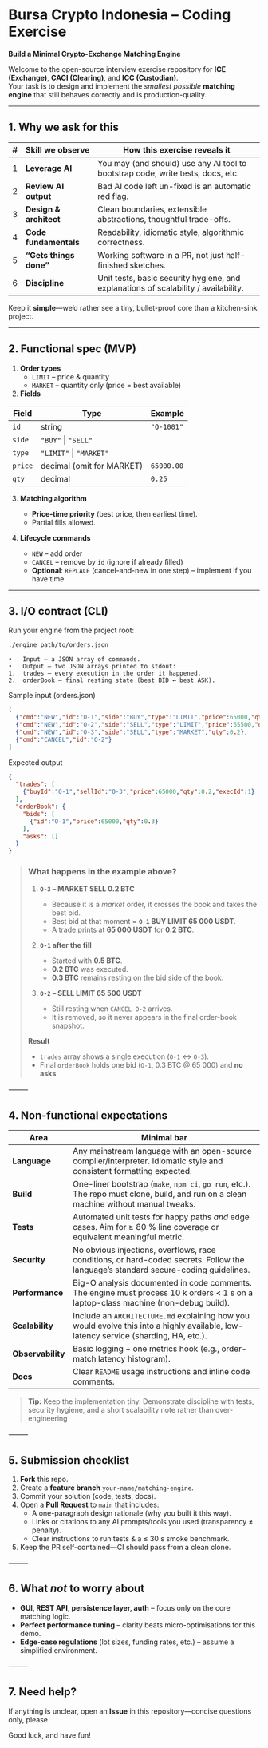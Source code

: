 # Bursa Crypto Indonesia – Coding Exercise  
**Build a Minimal Crypto-Exchange Matching Engine**

Welcome to the open-source interview exercise repository for **ICE (Exchange)**, **CACI (Clearing)**, and **ICC (Custodian)**.  
Your task is to design and implement the *smallest possible* **matching engine** that still behaves correctly and is production-quality.

---

## 1. Why we ask for this
| # | Skill we observe | How this exercise reveals it |
|---|------------------|------------------------------|
| 1 | **Leverage AI** | You may (and should) use any AI tool to bootstrap code, write tests, docs, etc. |
| 2 | **Review AI output** | Bad AI code left un-fixed is an automatic red flag. |
| 3 | **Design & architect** | Clean boundaries, extensible abstractions, thoughtful trade-offs. |
| 4 | **Code fundamentals** | Readability, idiomatic style, algorithmic correctness. |
| 5 | **“Gets things done”** | Working software in a PR, not just half-finished sketches. |
| 6 | **Discipline** | Unit tests, basic security hygiene, and explanations of scalability / availability. |

Keep it **simple**—we’d rather see a tiny, bullet-proof core than a kitchen-sink project.

---

## 2. Functional spec (MVP)

1. **Order types**  
   * `LIMIT` – price & quantity  
   * `MARKET` – quantity only (price = best available)  
2. **Fields**

| Field | Type | Example |
|-------|------|---------|
| `id`  | string | `"O-1001"` |
| `side`| `"BUY"` &#124; `"SELL"` | |
| `type`| `"LIMIT"` &#124; `"MARKET"` | |
| `price` | decimal (omit for MARKET) | `65000.00` |
| `qty`   | decimal | `0.25` |

3. **Matching algorithm**  
   * **Price-time priority** (best price, then earliest time).  
   * Partial fills allowed.  

4. **Lifecycle commands**  
   * `NEW` – add order  
   * `CANCEL` – remove by `id` (ignore if already filled)  
   * **Optional**: `REPLACE` (cancel-and-new in one step) – implement if you have time.  

---

## 3. I/O contract (CLI)

Run your engine from the project root:

```bash
./engine path/to/orders.json
```

	•	Input – a JSON array of commands.
	•	Output – two JSON arrays printed to stdout:
	1.	trades – every execution in the order it happened.
	2.	orderBook – final resting state (best BID ↔ best ASK).

Sample input (orders.json)

```json
[
  {"cmd":"NEW","id":"O-1","side":"BUY","type":"LIMIT","price":65000,"qty":0.5},
  {"cmd":"NEW","id":"O-2","side":"SELL","type":"LIMIT","price":65500,"qty":0.3},
  {"cmd":"NEW","id":"O-3","side":"SELL","type":"MARKET","qty":0.2},
  {"cmd":"CANCEL","id":"O-2"}
]
```

Expected output

```json
{
  "trades": [
    {"buyId":"O-1","sellId":"O-3","price":65000,"qty":0.2,"execId":1}
  ],
  "orderBook": {
    "bids": [
      {"id":"O-1","price":65000,"qty":0.3}
    ],
    "asks": []
  }
}
```

<!-- 📖 Sample execution walk-through -->

> ### What happens in the example above?
>
> 1. **`O-3` – MARKET SELL 0.2 BTC**  
>    * Because it is a *market* order, it crosses the book and takes the best bid.  
>    * Best bid at that moment = **`O-1` BUY LIMIT 65 000 USDT**.  
>    * A trade prints at **65 000 USDT** for **0.2 BTC**.
>
> 2. **`O-1` after the fill**  
>    * Started with **0.5 BTC**.  
>    * **0.2 BTC** was executed.  
>    * **0.3 BTC** remains resting on the bid side of the book.
>
> 3. **`O-2` – SELL LIMIT 65 500 USDT**  
>    * Still resting when `CANCEL O-2` arrives.  
>    * It is removed, so it never appears in the final order-book snapshot.
>
> **Result**  
> * `trades` array shows a single execution (`O-1` ↔ `O-3`).  
> * Final `orderBook` holds one bid (`O-1`, 0.3 BTC @ 65 000) and **no asks**.

⸻

## 4. Non-functional expectations

| Area            | Minimal bar                                                                                                                         |
|-----------------|-------------------------------------------------------------------------------------------------------------------------------------|
| **Language**    | Any mainstream language with an open-source compiler/interpreter. Idiomatic style and consistent formatting expected.               |
| **Build**       | One-liner bootstrap (`make`, `npm ci`, `go run`, etc.). The repo must clone, build, and run on a clean machine without manual tweaks.|
| **Tests**       | Automated unit tests for happy paths *and* edge cases. Aim for ≥ 80 % line coverage or equivalent meaningful metric.                |
| **Security**    | No obvious injections, overflows, race conditions, or hard-coded secrets. Follow the language’s standard secure-coding guidelines.  |
| **Performance** | Big-O analysis documented in code comments. The engine must process 10 k orders < 1 s on a laptop-class machine (non-debug build).   |
| **Scalability** | Include an `ARCHITECTURE.md` explaining how you would evolve this into a highly available, low-latency service (sharding, HA, etc.).|
| **Observability**| Basic logging + one metrics hook (e.g., order-match latency histogram).                                                            |
| **Docs**        | Clear `README` usage instructions and inline code comments.                                                                         |

> **Tip:** Keep the implementation tiny. Demonstrate discipline with tests, security hygiene, and a short scalability note rather than over-engineering


⸻

## 5. Submission checklist

1. **Fork** this repo.  
2. Create a **feature branch** `your-name/matching-engine`.  
3. Commit your solution (code, tests, docs).  
4. Open a **Pull Request** to `main` that includes:  
   * A one-paragraph design rationale (why you built it this way).  
   * Links or citations to any AI prompts/tools you used (transparency ≠ penalty).  
   * Clear instructions to run tests & a ≤ 30 s smoke benchmark.  
5. Keep the PR self-contained—CI should pass from a clean clone.

⸻

## 6. What *not* to worry about

* **GUI, REST API, persistence layer, auth** – focus only on the core matching logic.  
* **Perfect performance tuning** – clarity beats micro-optimisations for this demo.  
* **Edge-case regulations** (lot sizes, funding rates, etc.) – assume a simplified environment.

⸻

## 7. Need help?

If anything is unclear, open an **Issue** in this repository—concise questions only, please.

Good luck, and have fun!

